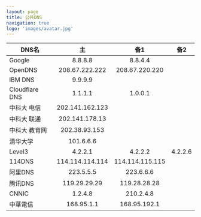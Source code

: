 ```yaml
---
layout: page
title: 公共DNS
navigation: true
logo: 'images/avatar.jpg'
---
```



| DNS名  |   主   |   备1   |   备2   |
| --------   | :-----:  | :-----:  | :-----:  |
| Google  | 8.8.8.8| 8.8.4.4 ||
| OpenDNS| 208.67.222.222|208.67.220.220||
| IBM DNS|9.9.9.9|        ||
|Cloudflare DNS|1.1.1.1|1.0.0.1||
|中科大 电信|202.141.162.123|||
|中科大 联通|202.141.178.13|||
|中科大 教育网|202.38.93.153|||
|清华大学|101.6.6.6|||
|Level3|4.2.2.1|4.2.2.2|4.2.2.6|
| 114DNS |114.114.114.114 | 114.114.115.115||
| 阿里DNS |223.5.5.5|223.6.6.6||
|腾讯DNS|119.29.29.29|119.28.28.28||
|CNNIC| 1.2.4.8|210.2.4.8||
|中華電信|168.95.1.1|168.95.192.1||
